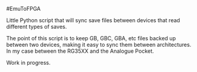#EmuToFPGA

Little Python script that will sync save files between devices that read different types of saves.

The point of this script is to keep GB, GBC, GBA, etc files backed up between two devices, making it easy to sync them between architectures. In my case between the RG35XX and the Analogue Pocket.

Work in progress.
